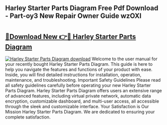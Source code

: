 ## Harley Starter Parts Diagram Free Pdf Download - Part-oy3 New Repair Owner Guide wzOXI

# <h2><a href="http://dfpizct.blite.top/?on=Harley+Starter+Parts+Diagram">🔗Download New 👉🔴 Harley Starter Parts Diagram</a></h2>

[![Harley Starter Parts Diagram download](https://i.imgur.com/lujVjoI.png)](http://dfpizct.blite.top/?on=Harley+Starter+Parts+Diagram)
Welcome to the user manual for your recently bought Harley Starter Parts Diagram. This guide is here to help you navigate the features and functions of your product with ease. Inside, you will find detailed instructions for installation, operation, maintenance, and troubleshooting. Important Safety Guidelines Please read all safety guidelines carefully before operating your new Harley Starter Parts Diagram. Harley Starter Parts Diagram offers users an extensive range of advanced features, including virtual private network, automatic data encryption, customizable dashboard, and multi-user access, all accessible through the sleek and customizable interface. Your Satisfaction is Our Mission Harley Starter Parts Diagram. We are dedicated to ensuring your complete satisfaction.
